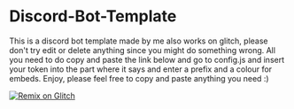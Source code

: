 # Discord-Bot-Template
This is a discord bot template made by me also works on glitch, please don't try edit or delete anything since you might do something wrong. All you need to do copy and paste the link below and go to config.js and insert your token into the part where it says and enter a prefix and a colour for embeds. Enjoy, please feel free to copy and paste anything you need :) 

[![Remix on Glitch](https://cdn.glitch.com/2703baf2-b643-4da7-ab91-7ee2a2d00b5b%2Fremix-button.svg)](https://glitch.com/edit/#!/import/github/5yphDev/Syph-discord-bot)

